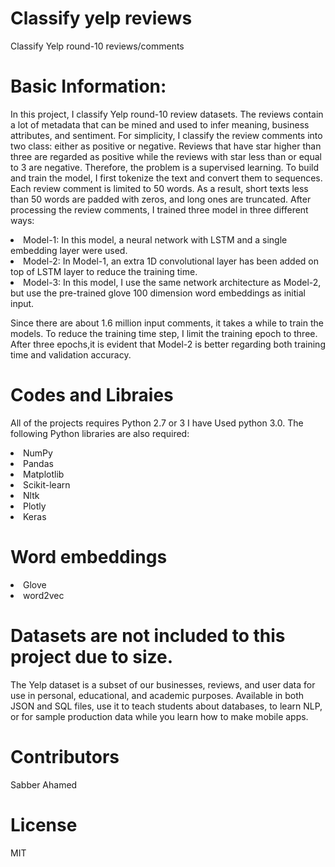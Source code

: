 # Classify yelp reviews
Classify Yelp round-10 reviews/comments


# Basic Information:

In this project, I classify Yelp round-10 review datasets. The reviews contain a lot of metadata that can be mined and used to infer meaning, business attributes, and sentiment. For simplicity, I classify the review comments into two class: either as positive or negative. Reviews that have star higher than three are regarded as positive while the reviews with star less than or equal to 3 are negative. Therefore, the problem is a supervised learning. To build and train the model, I first tokenize the text and convert them to sequences. Each review comment is limited to 50 words. As a result, short texts less than 50 words are padded with zeros, and long ones are truncated. After processing the review comments, I trained three model in three different ways: 

<li> Model-1: In this model, a neural network with LSTM and a single embedding layer were used. 
<li> Model-2: In Model-1, an extra 1D convolutional layer has been added on top of LSTM layer to reduce the training time.
<li> Model-3:  In this model, I use the same network architecture as Model-2, but use the pre-trained glove 100 dimension word embeddings as initial input.

Since there are about 1.6 million input comments, it takes a while to train the models. To reduce the training time step, I limit the training epoch to three. After three epochs,it is evident that Model-2 is better regarding both training time and validation accuracy.

# Codes and Libraies

All of the projects requires Python 2.7 or 3 I have Used python 3.0. The following Python libraries are also required:

<li> NumPy
<li> Pandas
<li> Matplotlib
<li> Scikit-learn
<li> Nltk
<li> Plotly
<li> Keras

# Word embeddings
<li> Glove
<li> word2vec

# Datasets are not included to this project due to size.

The Yelp dataset is a subset of our businesses, reviews, and user data for use in personal, educational, and academic purposes. Available in both JSON and SQL files, use it to teach students about databases, to learn NLP, or for sample production data while you learn how to make mobile apps.

# Contributors
Sabber Ahamed

# License
MIT